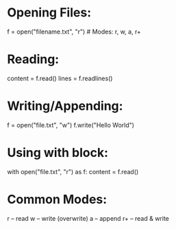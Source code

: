 # Opening Files:
f = open("filename.txt", "r")  # Modes: r, w, a, r+

# Reading:
content = f.read()
lines = f.readlines()

# Writing/Appending:
f = open("file.txt", "w")
f.write("Hello World")

# Using with block:
with open("file.txt", "r") as f:
    content = f.read()
    
# Common Modes:
r – read
w – write (overwrite)
a – append
r+ – read & write

